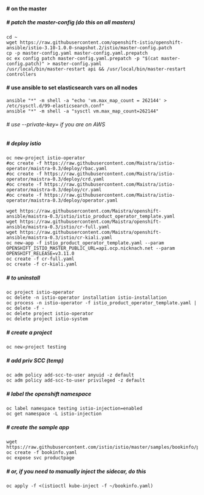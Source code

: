 #### # on the master

##### # patch the master-config (do this on all masters)
```
cd ~
wget https://raw.githubusercontent.com/openshift-istio/openshift-ansible/istio-3.10-1.0.0-snapshot.2/istio/master-config.patch
cp -p master-config.yaml master-config.yaml.prepatch
oc ex config patch master-config.yaml.prepatch -p "$(cat master-config.patch)" > master-config.yaml
/usr/local/bin/master-restart api && /usr/local/bin/master-restart controllers
```
#### # use ansible to set elasticsearch vars on all nodes
```
ansible "*" -m shell -a "echo 'vm.max_map_count = 262144' > /etc/sysctl.d/99-elasticsearch.conf"
ansible "*" -m shell -a "sysctl vm.max_map_count=262144"
```
###### # use --private-key= if you are on AWS
##### # deploy istio
```
oc new-project istio-operator
#oc create -f https://raw.githubusercontent.com/Maistra/istio-operator/maistra-0.3/deploy/rbac.yaml
#oc create -f https://raw.githubusercontent.com/Maistra/istio-operator/maistra-0.3/deploy/crd.yaml
#oc create -f https://raw.githubusercontent.com/Maistra/istio-operator/maistra-0.3/deploy/cr.yaml
#oc create -f https://raw.githubusercontent.com/Maistra/istio-operator/maistra-0.3/deploy/operator.yaml

wget https://raw.githubusercontent.com/Maistra/openshift-ansible/maistra-0.3/istio/istio_product_operator_template.yaml
wget https://raw.githubusercontent.com/Maistra/openshift-ansible/maistra-0.3/istio/cr-full.yaml
wget https://raw.githubusercontent.com/Maistra/openshift-ansible/maistra-0.3/istio/cr-kiali.yaml
oc new-app -f istio_product_operator_template.yaml --param OPENSHIFT_ISTIO_MASTER_PUBLIC_URL=api.ocp.nicknach.net --param OPENSHIFT_RELEASE=v3.11.0
oc create -f cr-full.yaml
oc create -f cr-kiali.yaml
```
##### # to uninstall
```
oc project istio-operator
oc delete -n istio-operator installation istio-installation
oc process -n istio-operator -f istio_product_operator_template.yaml | oc delete -f -
oc delete project istio-operator
oc delete project istio-system 
```
##### # create a project
```
oc new-project testing
```
##### # add priv SCC (temp)
```
oc adm policy add-scc-to-user anyuid -z default
oc adm policy add-scc-to-user privileged -z default
```
##### # label the openshift namespace 
```
oc label namespace testing istio-injection=enabled
oc get namespace -L istio-injection
```
##### # create the sample app
```
wget https://raw.githubusercontent.com/istio/istio/master/samples/bookinfo/platform/kube/bookinfo.yaml
oc create -f bookinfo.yaml
oc expose svc productpage
```
##### # or, if you need to manually inject the sidecar, do this
```
oc apply -f <(istioctl kube-inject -f ~/bookinfo.yaml)
```
